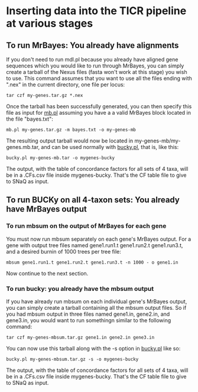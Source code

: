 # Inserting data into the TICR pipeline at various stages
## To run MrBayes: You already have alignments
If you don't need to run mdl.pl because you already have aligned gene sequences which you would like to run through MrBayes, you can simply create a tarball of the Nexus files (fasta won't work at this stage) you wish to use. This command assumes that you want to use all the files ending with ".nex" in the current directory, one file per locus:

`
tar czf my-genes.tar.gz *.nex
`

Once the tarball has been successfully generated, you can then specify this file as input for [mb.pl](https://github.com/nstenz/TICR/blob/master/scripts/mb.pl) assuming you have a a valid MrBayes block located in the file "bayes.txt":

`
mb.pl my-genes.tar.gz -m bayes.txt -o my-genes-mb
`

The resulting output tarball would now be located in my-genes-mb/my-genes.mb.tar, and can be used normally with [bucky.pl](https://github.com/nstenz/TICR/blob/master/scripts/bucky.pl), that is, like this:

`
bucky.pl my-genes-mb.tar -o mygenes-bucky
`

The output, with the table of concordance factors for all sets of 4 taxa, will be in a .CFs.csv file inside mygenes-bucky. That's the CF table file to give to SNaQ as input.

## To run BUCKy on all 4-taxon sets: You already have MrBayes output

### To run mbsum on the output of MrBayes for each gene

You must now run mbsum separately on each gene's MrBayes output. For a gene with output tree files named gene1.run1.t gene1.run2.t gene1.run3.t, and a desired burnin of 1000 trees per tree file:

`
mbsum gene1.run1.t gene1.run2.t gene1.run3.t -n 1000 - o gene1.in
`

Now continue to the next section.

### To run bucky: you already have the mbsum output
If you have already run mbsum on each individual gene's MrBayes output, you can simply create a tarball containing all the mbsum output files. So if you had mbsum output in three files named gene1.in, gene2.in, and gene3.in, you would want to run somethingn similar to the following command:

`
tar czf my-genes-mbsum.tar.gz gene1.in gene2.in gene3.in
`

You can now use this tarball along with the -s option in [bucky.pl](https://github.com/nstenz/TICR/blob/master/scripts/bucky.pl) like so:

`
bucky.pl my-genes-mbsum.tar.gz -s -o mygenes-bucky
`

The output, with the table of concordance factors for all sets of 4 taxa, will be in a .CFs.csv file inside mygenes-bucky. That's the CF table file to give to SNaQ as input.
